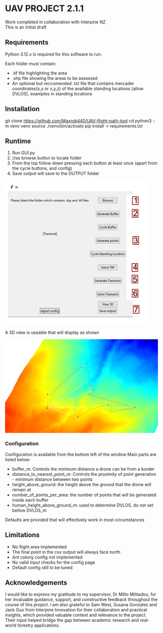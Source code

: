 # UAV PROJECT 2.1.1

Work completed in collaboration with Interpine NZ<br/>
This is an initial draft

## Requirements

Python 3.12.x is required for this software to run.

Each folder must contain:
- .tif file highlighting the area
- .shp file showing the areas to be assessed
- An optional but reccomended .txt file that contains mercader coordinates(x,y or x,y,z) of the available standing locations (allow DVLOS), examples in standing locations


## Installation

git clone https://github.com/Maxrob440/UAV-flight-path-tool
cd 
python3 -m venv venv
source ./venv/bin/activate
pip install -r requirements.txt

## Runtime

1. Run GUI.py
2. Use browse button to locate folder
3. From the top follow down pressing each button at least once (apart from the cycle buttons, and config)
4. Save output will save to the OUTPUT folder

![Instructions](README/Instructions.PNG)

A 3D view is useable that will display as shown

![ThreeDimentionView](README/Vertical_view.PNG)

### Configuration

Configuration is available from the bottom left of the window
Main parts are listed below:

- buffer_m: Controls the minimum distance a drone can be from a border
- distance_to_nearest_point_m: Controls the proximity of point generation - minimum distance between two points
- height_above_ground: the height above the ground that the drone will remain at
- number_of_points_per_area: the number of points that will be generated inside each buffer
- human_height_above_ground_m: used to determine DVLOS, do not set bellow DVLOS_m<br>

Defaults are provided that will effectively work in most circumstances

## Limitations

- No flight area implemented
- The final point in the csv output will always face north
- Ant colony config not implemented
- No valid input checks for the config page
- Default config still to be tuned

## Acknowledgements
I would like to express my gratitude to my supervisor, Dr Milto Miltiadou, for her invaluable guidance, support, and constructive feedback throughout the course of this project.
I am also grateful to Sam West, Susana Gonzalez and Jack Guo from Interpine Innovation for their collaboration and practical insights, which provided valuable context and relevance to the project. Their input helped bridge the gap between academic research and real-world forestry applications.
